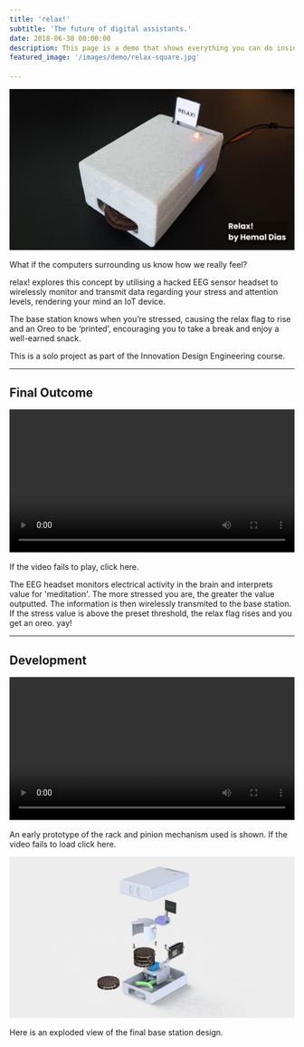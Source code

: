```yaml
---
title: 'relax!'
subtitle: 'The future of digital assistants.'
date: 2018-06-30 00:00:00
description: This page is a demo that shows everything you can do inside portfolio and blog posts.
featured_image: '/images/demo/relax-square.jpg'

---
```


![](\images\relax\header.jpg)

What if the computers surrounding us know how we really feel?

relax! explores this concept by utilising a hacked EEG sensor headset to wirelessly monitor and transmit data regarding your stress and attention levels, rendering your mind an IoT device.

The base station knows when you’re stressed, causing the relax flag to rise and an Oreo to be ‘printed’, encouraging you to take a break and enjoy a well-earned snack.

This is a solo project as part of the Innovation Design Engineering course. 

---

## Final Outcome

<div>
<video autoplay="autoplay" loop="loop" controls="true" width="100%" mute="true" playsinline="true" >
  <source src="/images/relax/final.mp4" type="video/mp4">
</video>
</div>

If the video fails to play, click here.

The EEG headset monitors electrical activity in the brain and interprets value for 'meditation'. The more stressed you are, the greater the value outputted. The information is then wirelessly transmited to the base station. If the stress value is above the preset threshold, the relax flag rises and you get an oreo. yay!

---

## Development

<div>
<video autoplay="autoplay" loop="loop" controls="true" width="100%" mute="true" playsinline="true" >
  <source src="/images/relax/prototype.mp4" type="video/mp4">
</video>
</div>

An early prototype of the rack and pinion mechanism used is shown. If the video fails to load click here.

![](/images/relax/exploded.jpg)

Here is an exploded view of the final base station design.